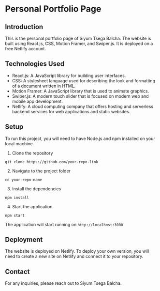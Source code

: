 # Personal Portfolio Page

## Introduction
This is the personal portfolio page of Siyum Tsega Balcha. The website is built using React.js, CSS, Motion Framer, and Swiper.js. It is deployed on a free Netlify account.

## Technologies Used
- React.js: A JavaScript library for building user interfaces.
- CSS: A stylesheet language used for describing the look and formatting of a document written in HTML.
- Motion Framer: A JavaScript library that is used to animate graphics.
- Swiper.js: A modern touch slider that is focused on modern web and mobile app development.
- Netlify: A cloud computing company that offers hosting and serverless backend services for web applications and static websites.

## Setup
To run this project, you will need to have Node.js and npm installed on your local machine.

1. Clone the repository
```
git clone https://github.com/your-repo-link
```

2. Navigate to the project folder
```
cd your-repo-name
```

3. Install the dependencies
```
npm install
```

4. Start the application
```
npm start
```

The application will start running on `http://localhost:3000`

## Deployment
The website is deployed on Netlify. To deploy your own version, you will need to create a new site on Netlify and connect it to your repository.

## Contact
For any inquiries, please reach out to Siyum Tsega Balcha.
